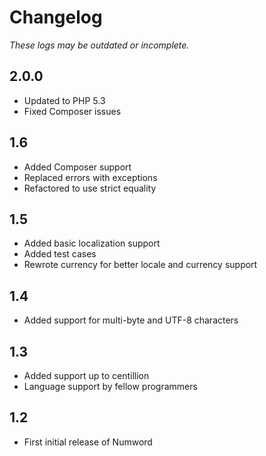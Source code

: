 # Changelog #

*These logs may be outdated or incomplete.*

## 2.0.0 ##

* Updated to PHP 5.3
* Fixed Composer issues

## 1.6 ##

* Added Composer support
* Replaced errors with exceptions
* Refactored to use strict equality

## 1.5 ##

* Added basic localization support
* Added test cases
* Rewrote currency for better locale and currency support

## 1.4 ##

* Added support for multi-byte and UTF-8 characters

## 1.3 ##

* Added support up to centillion
* Language support by fellow programmers

## 1.2 ##

* First initial release of Numword
